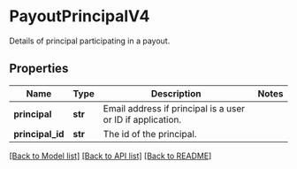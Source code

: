 # PayoutPrincipalV4

Details of principal participating in a payout.
## Properties
Name | Type | Description | Notes
------------ | ------------- | ------------- | -------------
**principal** | **str** | Email address if principal is a user or ID if application. | 
**principal_id** | **str** | The id of the principal. | 

[[Back to Model list]](../README.md#documentation-for-models) [[Back to API list]](../README.md#documentation-for-api-endpoints) [[Back to README]](../README.md)


